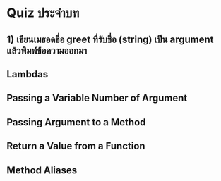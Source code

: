 # Quiz ประจำบท 


## 1) เขียนเมธอดชื่อ greet ที่รับชื่อ (string) เป็น argument แล้วพิมพ์ข้อความออกมา




## Lambdas


## Passing a Variable Number of Argument 


## Passing Argument to a Method


## Return a Value from a Function


## Method Aliases

